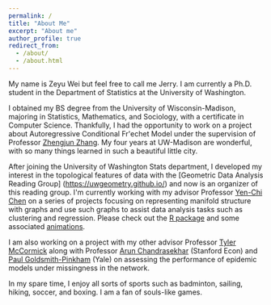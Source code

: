```yaml
---
permalink: /
title: "About Me"
excerpt: "About me"
author_profile: true
redirect_from: 
  - /about/
  - /about.html
---
```


My name is Zeyu Wei but feel free to call me Jerry. I am currently a Ph.D. student in the Department of Statistics at the University of Washington. 

I obtained my BS degree from the University of Wisconsin-Madison, majoring in Statistics, Mathematics, and Sociology, with a certificate in Computer Science. Thankfully, I had the opportunity to work on a project about Autoregressive Conditional Fr\'echet Model under the supervision of Professor [Zhengjun Zhang](http://pages.stat.wisc.edu/~zjz/). My four years at UW-Madison are wonderful, with so many things learned in such a beautiful little city.

After joining the University of Washington Stats department,  I developed my interest in the topological features of data with the [Geometric Data Analysis Reading Group] (https://uwgeometry.github.io/) and now is an organizer of this reading group. I'm currently working with my advisor Professor [Yen-Chi Chen](http://faculty.washington.edu/yenchic/) on a series of projects focusing on representing manifold structure with graphs and use such graphs to assist data analysis tasks such as clustering and regression. Please check out the [R package](https://github.com/JerryBubble/skeletonMethods) and some associated [animations](https://cse512-22sp.pages.cs.washington.edu/SkeletonVis/).

I am also working on a project with my other advisor Professor [Tyler McCormick](https://thmccormick.github.io/) along with Professor [Arun Chandrasekhar](https://economics.stanford.edu/people/arun-g-chandrasekhar) (Stanford Econ) and [Paul Goldsmith-Pinkham](https://som.yale.edu/faculty/paul-goldsmith-pinkham) (Yale) on assessing the performance of epidemic models under missingness in the network. 

In my spare time, I enjoy all sorts of sports such as badminton, sailing, hiking, soccer, and boxing. I am a fan of souls-like games.
